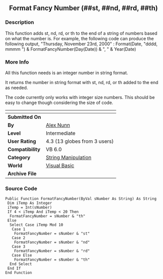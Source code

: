 ﻿<div align="center">

## Format Fancy Number \(\#\#st, \#\#nd, \#\#rd, \#\#th\)


</div>

### Description

This function adds st, nd, rd, or th to the end of a string of numbers based on what the number is. For example, the following code can produce the following output, "Thursday, November 23rd, 2000" : Format(Date, "dddd, mmmm ") & FormatFancyNumber(Day(Date)) & ", " & Year(Date)
 
### More Info
 
All this function needs is an integer number in string format.

It returns the number in string format with st, nd, rd, or th added to the end as needed.

The code currently only works with integer size numbers. This should be easy to change though considering the size of code.


<span>             |<span>
---                |---
**Submitted On**   |
**By**             |[Alex Nunn](https://github.com/Planet-Source-Code/PSCIndex/blob/master/ByAuthor/alex-nunn.md)
**Level**          |Intermediate
**User Rating**    |4.3 (13 globes from 3 users)
**Compatibility**  |VB 6\.0
**Category**       |[String Manipulation](https://github.com/Planet-Source-Code/PSCIndex/blob/master/ByCategory/string-manipulation__1-5.md)
**World**          |[Visual Basic](https://github.com/Planet-Source-Code/PSCIndex/blob/master/ByWorld/visual-basic.md)
**Archive File**   |[](https://github.com/Planet-Source-Code/alex-nunn-format-fancy-number-st-nd-rd-th__1-13043/archive/master.zip)





### Source Code

```
Public Function FormatFancyNumber(ByVal sNumber As String) As String
 Dim iTemp As Integer
 iTemp = Int(sNumber)
 If 4 < iTemp And iTemp < 20 Then
  FormatFancyNumber = sNumber & "th"
 Else
  Select Case iTemp Mod 10
   Case 1
    FormatFancyNumber = sNumber & "st"
   Case 2
    FormatFancyNumber = sNumber & "nd"
   Case 3
    FormatFancyNumber = sNumber & "rd"
   Case Else
    FormatFancyNumber = sNumber & "th"
  End Select
 End If
End Function
```

